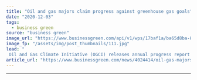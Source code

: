 ```yaml
---
title: "Oil and gas majors claim progress against greenhouse gas goals"
date: "2020-12-03"
tags: 
  - business green
source: "business green"
image_url: "https://www.businessgreen.com/api/v1/wps/17baf1a/ba65d8ba-87f5-46fc-b3da-fde3935164b2/4/oil-iw-stock-021-185x114.jpg"
image_fp: "/assets/img/post_thumbnails/111.jpg"
lead: "
 Oil and Gas Climate Initiative (OGCI) releases annual progress report detailing efforts to cut methane emissions and step up clean tech investment ..."
article_url: "https://www.businessgreen.com/news/4024414/oil-gas-majors-claim-progress-greenhouse-gas-goals"
---
```


---
